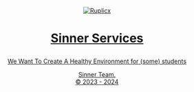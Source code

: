 <p align="center">
<a href="Ruplicx">
    <img alt="Ruplicx" src="">
</p>

# <p align="center"><b>Sinner Services</b></p>
<p align="center">
We Want To Create A Healthy Environment for (some) students 
<p align="center">
<p align="center">
<p align="center">
<p align="center">
<p align="center">
<p align="center">
 Sinner Team. <br>
© 2023 - 2024
